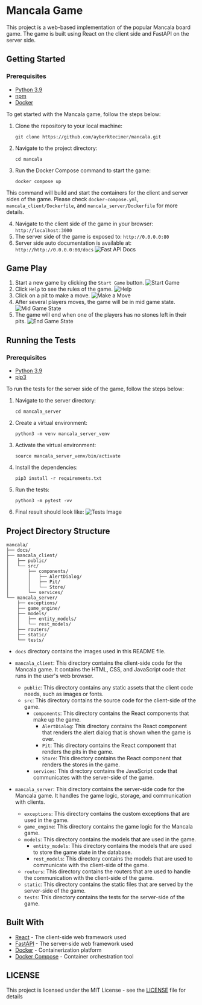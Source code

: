 # Mancala Game

This project is a web-based implementation of the popular Mancala board game. The game is built using React on the client side and FastAPI on the server side.

## Getting Started
### Prerequisites
- [Python 3.9](https://www.python.org/downloads/)
- [npm](https://docs.npmjs.com/downloading-and-installing-node-js-and-npm)
- [Docker](https://docs.docker.com/get-docker/)

To get started with the Mancala game, follow the steps below:

1. Clone the repository to your local machine:
    
    ```
    git clone https://github.com/ayberktecimer/mancala.git
    ```
2. Navigate to the project directory:
    
    ```
    cd mancala
   ```
3. Run the Docker Compose command to start the game:
    ```
   docker compose up
   ```
This command will build and start the containers for the client and server sides of the game.
Please check `docker-compose.yml`, `mancala_client/Dockerfile`, and `mancala_server/Dockerfile` for more details.

4. Navigate to the client side of the game in your browser:
        ```
        http://localhost:3000
        ```
5. The server side of the game is exposed to:
        ```
            http://0.0.0.0:80
        ```
6. Server side auto documentation is available at:
        ```
            http://http://0.0.0.0:80/docs
        ```
![Fast API Docs](./docs/fast_api_docs.png)
## Game Play
1. Start a new game by clicking the `Start Game` button.
![Start Game](./docs/start_game.png)
2. Click `Help` to see the rules of the game.
![Help](./docs/help.png)
3. Click on a pit to make a move.
![Make a Move](./docs/init_game_state.png)
4. After several players moves, the game will be in mid game state.
![Mid Game State](./docs/mid_game_state.png)
5. The game will end when one of the players has no stones left in their pits.
![End Game State](./docs/end_game_state.png)
## Running the Tests

### Prerequisites
- [Python 3.9](https://www.python.org/downloads/)
- [pip3](https://pip.pypa.io/en/stable/installation/)

To run the tests for the server side of the game, follow the steps below:

1. Navigate to the server directory:
    
    ```
    cd mancala_server
   ```
2. Create a virtual environment:
    
    ```
    python3 -m venv mancala_server_venv
   ```

3. Activate the virtual environment:
    
    ```
    source mancala_server_venv/bin/activate
   ```
4. Install the dependencies:
    
    ```
    pip3 install -r requirements.txt
   ```
5. Run the tests:
    
    ```
    python3 -m pytest -vv
   ```
6. Final result should look like:
![Tests Image](./docs/tests.png)
## Project Directory Structure

```
mancala/
├── docs/
├── mancala_client/
│   ├── public/
│   └── src/
│       ├── components/
│       │   ├── AlertDialog/
│       │   ├── Pit/
│       │   └── Store/
│       └── services/
└── mancala_server/
    ├── exceptions/
    ├── game_engine/
    ├── models/
    │   ├── entity_models/
    │   └── rest_models/
    ├── routers/
    ├── static/
    └── tests/
```
- `docs` directory contains the images used in this README file.
- `mancala_client`: This directory contains the client-side code for the Mancala game. It contains the HTML, CSS, and JavaScript code that runs in the user's web browser.

  - `public`: This directory contains any static assets that the client code needs, such as images or fonts.
  - `src`: This directory contains the source code for the client-side of the game.
    - `components`: This directory contains the React components that make up the game.
      - `AlertDialog`: This directory contains the React component that renders the alert dialog that is shown when the game is over.
      - `Pit`: This directory contains the React component that renders the pits in the game.
      - `Store`: This directory contains the React component that renders the stores in the game.
    - `services`: This directory contains the JavaScript code that communicates with the server-side of the game.
- `mancala_server`: This directory contains the server-side code for the Mancala game. It handles the game logic, storage, and communication with clients.
  - `exceptions`: This directory contains the custom exceptions that are used in the game.
  - `game_engine`: This directory contains the game logic for the Mancala game.
  - `models`: This directory contains the models that are used in the game.
    - `entity_models`: This directory contains the models that are used to store the game state in the database.
    - `rest_models`: This directory contains the models that are used to communicate with the client-side of the game.
  - `routers`: This directory contains the routers that are used to handle the communication with the client-side of the game.
  - `static`: This directory contains the static files that are served by the server-side of the game.
  - `tests`: This directory contains the tests for the server-side of the game.

## Built With

* [React](https://reactjs.org/) - The client-side web framework used
* [FastAPI](https://fastapi.tiangolo.com/) - The server-side web framework used
* [Docker](https://www.docker.com/) - Containerization platform
* [Docker Compose](https://docs.docker.com/compose/) - Container orchestration tool


## LICENSE
This project is licensed under the MIT License - see the [LICENSE](LICENSE) file for details
